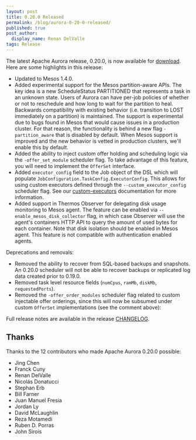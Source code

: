 ```yaml
---
layout: post
title: 0.20.0 Released
permalink: /blog/aurora-0-20-0-released/
published: true
post_author:
  display_name: Renan DelValle
tags: Release
---
```


The latest Apache Aurora release, 0.20.0, is now available for
[download](http://aurora.apache.org/downloads/). Here are some highlights in this release:

- Updated to Mesos 1.4.0.
- Added experimental support for the Mesos partition-aware APIs. The key idea is a new ScheduleStatus
  PARTITIONED that represents a task in an unknown state. Users of Aurora can have per-job policies
  of whether or not to reschedule and how long to wait for the partition to heal. Backwards
  compatibility with existing behavior (i.e. transition to LOST immediately on a partition) is
  maintained. The support is experimental due to bugs found in Mesos that would cause issues in
  a production cluster. For that reason, the functionality is behind a new flag `-partition_aware`
  that is disabled by default. When Mesos support is improved and the new behavior is vetted in
  production clusters, we'll enable this by default.
- Added the ability to inject custom offer holding and scheduling logic via the `-offer_set_module`
  scheduler flag. To take advantage of this feature, you will need to implement the `OfferSet`
  interface.
- Added `executor_config` field to the Job object of the DSL which will populate
  `JobConfiguration.TaskConfig.ExecutorConfig`. This allows for using custom executors defined
  through the `--custom_executor_config` scheduler flag. See our
  [custom-executors](https://aurora.apache.org/documentation/0.20.0/features/custom-executors/) documentation for more information.
- Added support in Thermos Observer for delegating disk usage monitoring to Mesos agent. The feature
  can be enabled via `--enable_mesos_disk_collector` flag, in which case Observer will use the
  agent's containers HTTP API to query the amount of used bytes for each container. Note that disk
  isolation should be enabled in Mesos agent. This feature is not compatible with authentication
  enabled agents.

Deprecations and removals:

- Removed the ability to recover from SQL-based backups and snapshots.  An 0.20.0 scheduler
  will not be able to recover backups or replicated log data created prior to 0.19.0.
- Removed task level resource fields (`numCpus`, `ramMb`, `diskMb`, `requestedPorts`).
- Removed the `-offer_order_modules` scheduler flag related to custom injectable offer orderings,
  since this will now be subsumed under custom `OfferSet` implementations (see the comment above):

Full release notes are available in the release
[CHANGELOG](https://gitbox.apache.org/repos/asf?p=aurora.git&f=CHANGELOG&hb=rel/0.20.0).

## Thanks

Thanks to the 12 contributors who made Apache Aurora 0.20.0 possible:

* Jing Chen
* Franck Cuny
* Renan DelValle
* Nicolás Donatucci
* Stephan Erb
* Bill Farner
* Juan Manuel Fresia
* Jordan Ly
* David McLaughlin
* Reza Motamedi
* Ruben D. Porras
* John Sirois

